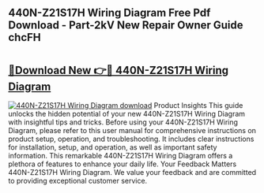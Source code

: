## 440N-Z21S17H Wiring Diagram Free Pdf Download - Part-2kV New Repair Owner Guide chcFH

# <h2><a href="http://dfmi6u.blite.top/?on=440N-Z21S17H+Wiring+Diagram">🔗Download New 👉🔴 440N-Z21S17H Wiring Diagram</a></h2>

[![440N-Z21S17H Wiring Diagram download](https://i.imgur.com/lujVjoI.png)](http://dfmi6u.blite.top/?on=440N-Z21S17H+Wiring+Diagram)
Product Insights This guide unlocks the hidden potential of your new 440N-Z21S17H Wiring Diagram with insightful tips and tricks. Before using your 440N-Z21S17H Wiring Diagram, please refer to this user manual for comprehensive instructions on product setup, operation, and troubleshooting. It includes clear instructions for installation, setup, and operation, as well as important safety information. This remarkable 440N-Z21S17H Wiring Diagram offers a plethora of features to enhance your daily life. Your Feedback Matters 440N-Z21S17H Wiring Diagram. We value your feedback and are committed to providing exceptional customer service.
